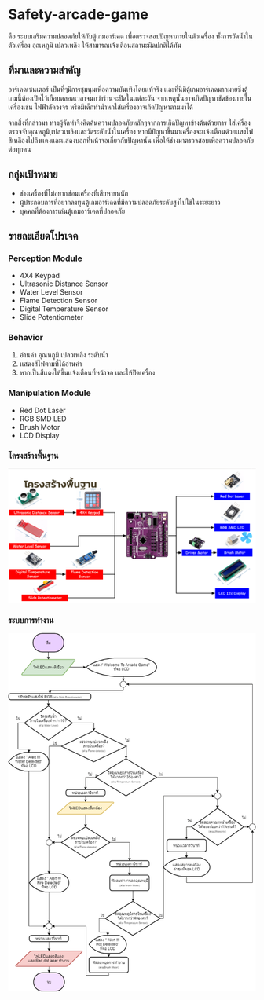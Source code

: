 # Safety-arcade-game
คือ ระบบเสริมความปลอดภัยให้กับตู้เกมอาร์เคด เพื่อตรวจสอบปัญหาภายในตัวเครื่อง ทั้งการวัดน้ำในตัวเครื่อง อุณหภูมิ เปลวเพลิง ให้สามารถเเจ้งเตือนสถานะผิดปกติได้ทัน

## ที่มาและความสำคัญ
อาร์เคดเซนเตอร์ เป็นที่ๆมีการชุมนุมเพื่อความบันเทิงโดยเเท้จริง เเละที่นี่มีตู้เกมอาร์เคดมากมายซึ่งตู้เกมนี้ต้องเปิดไว้เกือบตลอดเวลาจนกว่าร้านจะปิดในเเต่ละวัน จากเหตุนั้นอาจเกิดปัญหาขัดข้องภายในเครื่องเช่น ไฟฟ้าลัดวงจร หรือมีเด็กทำน้ำหกใส่เครื่องอาจเกิดปัญหาตามมาได้

จากสิ่งที่กล่าวมา ทางผู้จัดทำจึงคิดค้นความปลอดภัยหลักๆจากการเกิดปัญหาข้างต้นด้วยการ ใส่เครื่องตรวจจับอุณหภูมิ,เปลวเพลิงเเละวัดระดับน้ำในเครื่อง หากมีปัญหาขึ้นมาเครื่องจะเเจ้งเตือนด้วยเเสงไฟสีเหลืองไปถึงเเดงเเละเเสดงบอกที่่หน้าจอเกี่ยวกับปัญหานั้น เพื่อให้ช่างมาตรวจสอบเพื่อความปลอดภัยต่อทุกคน

## กลุ่มเป้าหมาย
+ ช่างเครื่องที่ไม่อยากซ่อมเครื่องที่เสียหายหนัก 
+ ผู้ประกอบการที่อยากลงทุนตู้เกมอาร์เคดที่มีความปลอดภัยระดับสูงไปใช้ในระยะยาว 
+ บุคคลที่ต้องการเล่นตู้เกมอาร์เคดที่ปลอดภัย


## รายละเอียดโปรเจค 

### Perception Module
- 4X4 Keypad
- Ultrasonic Distance Sensor
- Water Level Sensor
- Flame Detection Sensor
- Digital Temperature Sensor
- Slide Potentiometer

### Behavior
1. อ่านค่า อุณหภูมิ เปลวเพลิง ระดับน้ำ 
2. เเสดงสีไฟตามที่ได้อ่านค่า 
3. หากเป็นสีเเดงให้ขึ้นเเจ้งเตือนที่หน้าจอ เเละให้ปิดเครื่อง

### Manipulation Module
- Red Dot Laser
- RGB SMD LED
- Brush Motor
- LCD Display

### โครงสร้างพื้นฐาน
![diagram picture][diagram]

[diagram]: https://github.com/oppotop9/Safety-arcade-game/blob/master/image/diagram.png "Diagram"

### ระบบการทำงาน 
![flowchart picture][flowchart]

[flowchart]:  https://github.com/oppotop9/Safety-arcade-game/blob/master/image/FlowCart%2012.png "flowchart"
